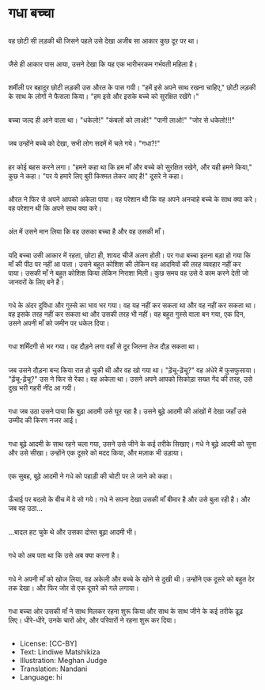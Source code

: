 # गधा बच्चा

##
वह छोटी सी लड़की थी जिसने पहले उसे देखा अजीब सा आकार कुछ दूर पर था।

##
जैसे ही आकार पास आया, उसने देखा कि यह एक भारीभरकम गर्भवती महिला है।

##
शर्मीली पर बहादुर छोटी लड़की उस औरत के पास गयी। "हमें इसे अपने साथ रखना चाहिए," छोटी लड़की के साथ के लोगों ने फैसला किया। "हम इसे और इसके बच्चे को सुरक्षित रखेंगे।"

##
बच्चा जल्द ही आने वाला था। "धकेलो!" "कंबलों को लाओ!" "पानी लाओ!" "जोर से धकेलो!!!"

##
जब उन्होंने बच्चे को देखा, सभी लोग सदमें में चले गये। "गधा?!"

##
हर कोई बहस करने लगा। "हमने कहा था कि हम माँ और बच्चे को सुरक्षित रखेगे, और यही हमने किया," कुछ ने कहा। "पर ये हमारे लिए बुरी किश्मत लेकर आए है!" दूसरे ने कहा।

##
औरत ने फिर से अपने आपको अकेला पाया। वह परेशान थी कि वह अपने अनचाहे बच्चे के साथ क्या करे। वह परेशान थी कि अपने साथ क्या करे।

##
अंत में उसने मान लिया कि वह उसका बच्चा है और वह उसकी माँ।

##
यदि बच्चा उसी आकार में रहता, छोटा ही, शायद चीजें अलग होती। पर गधा बच्चा इतना बड़ा हो गया कि माँ की पीठ पर नहीं आ पाता। उसने बहुत कोशिश की लेकिन वह आदमियों की तरह व्यवहार नहीं कर पाया। उसकी माँ ने बहुत कोशिश किया लेकिन निराशा मिली। कुछ समय वह उसे वे काम करने देती जो जानवरों के लिए बने है।

##
गधे के अंदर दुविधा और गुस्से का भाव भर गया। वह यह नहीं कर सकता था और वह नहीं कर सकता था। वह इसके तरह नहीं कर सकता था और उसकी तरह भी नहीं। वह बहुत गुस्से वाला बन गया, एक दिन, उसने अपनी माँ को जमीन पर धकेल दिया।

##
गधा शर्मिंदगी से भर गया। वह दौड़ने लगा वहाँ से दूर जितना तेज दौड़ सकता था।

##
जब उसने दौड़ना बन्द किया रात हो चुकी थी और वह खो गया था। "ढ़ेंचू-ढ़ेंचू?" वह अंधेरे में फुसफुसाया। "ढ़ेंचू-ढ़ेंचू?" उस ने फिर से रेंका। वह अकेला था। उसने अपने आपको सिकोड़ा सख्त गेंद की तरह, उसे दुख भरी गहरी नींद आ गयी।

##
गधा जब उठा उसने पाया कि बुढ़ा आदमी उसे घूर रहा है। उसने बूढ़े आदमी की आंखों में देखा जहाँ उसे उम्मीद की किरण नजर आई।

##
गधा बूढ़े आदमी के साथ रहने चला गया, उसने उसे जीने के कई तरीके सिखाए। गधे ने बूढ़े आदमी को सुना और उसे सीखा। उन्होंने एक दूसरे को मदद किया, और मज़ाक भी उड़ाया।

##
एक सुबह, बूढ़े आदमी ने गधे को पहाड़ी की चोटी पर ले जाने को कहा।

##
ऊँचाई पर बदलो के बीच में वे सो गये। गधे ने सपना देखा उसकी माँ बीमार है और उसे बुला रही है। और जब वह उठा...

##
...बादल हट चुके थे और उसका दोस्त बूढ़ा आदमी भी।

##
गधे को अब पता था कि उसे अब क्या करना है।

##
गधे ने अपनी माँ को खोज लिया, वह अकेली और बच्चे के खोने से दुखी थी। उन्होंने एक दूसरे को बहुत देर तक देखा। और फिर जोर से एक दूसरे को गले लगाया।

##
गधा बच्चा ओर उसकी माँ ने साथ मिलकर रहना शुरू किया और साथ के साथ जीने के कई तरीके ढूढ़ लिए। धीरे-धीरे, उनके चारों ओर, और परिवारों ने रहना शुरू कर दिया।

##
* License: [CC-BY]
* Text: Lindiwe Matshikiza
* Illustration: Meghan Judge
* Translation: Nandani
* Language: hi
